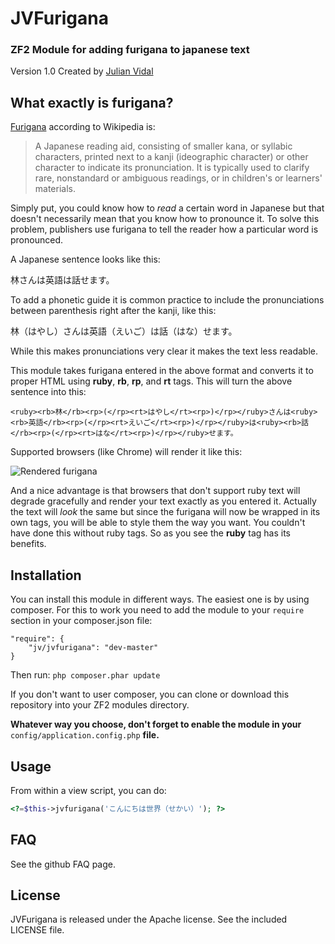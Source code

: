 # JVFurigana
### ZF2 Module for adding furigana to japanese text

Version 1.0 Created by [Julian Vidal](http://julianvidal.com/)

## What exactly is furigana?

[Furigana](http://en.wikipedia.org/wiki/Furigana) according to Wikipedia is:

>A Japanese reading aid, consisting of smaller kana, or syllabic characters, printed next to a kanji (ideographic character) or other character to indicate its pronunciation. It is typically used to clarify rare, nonstandard or ambiguous readings, or in children's or learners' materials.

Simply put, you could know how to *read* a certain word in Japanese but that doesn't necessarily mean that you know how to pronounce it. To solve this problem, publishers use furigana to tell the reader how a particular word is pronounced.

A Japanese sentence looks like this:

林さんは英語は話せます。

To add a phonetic guide it is common practice to include the pronunciations between parenthesis right after the kanji, like this:

林（はやし）さんは英語（えいご）は話（はな）せます。

While this makes pronunciations very clear it makes the text less readable.

This module takes furigana entered in the above format and converts it to proper HTML using **ruby**, **rb**, **rp**, and **rt** tags. This will turn the above sentence into this:

    <ruby><rb>林</rb><rp>(</rp><rt>はやし</rt><rp>)</rp></ruby>さんは<ruby><rb>英語</rb><rp>(</rp><rt>えいご</rt><rp>)</rp></ruby>は<ruby><rb>話</rb><rp>(</rp><rt>はな</rt><rp>)</rp></ruby>せます。

Supported browsers (like Chrome) will render it like this:

![Rendered furigana](http://julianvidal.com/images/furigana.png)

And a nice advantage is that browsers that don't support ruby text will degrade gracefully and render your text exactly as you entered it. Actually the text will *look* the same but since the furigana will now be wrapped in its own tags, you will be able to style them the way you want. You couldn't have done this without ruby tags. So as you see the **ruby** tag has its benefits.


## Installation

You can install this module in different ways. The easiest one is by using composer. For this to work you need to add the module to your `require` section in your composer.json file:

    "require": {
        "jv/jvfurigana": "dev-master"
    }

Then run: `php composer.phar update`

If you don't want to user composer, you can clone or download this repository into your ZF2 modules directory. 

**Whatever way you choose, don't forget to enable the module in your** `config/application.config.php` **file.**


## Usage

From within a view script, you can do:

```php
<?=$this->jvfurigana('こんにちは世界（せかい）'); ?>
```

## FAQ

See the github FAQ page.

## License

JVFurigana is released under the Apache license. See the included LICENSE file.
 
